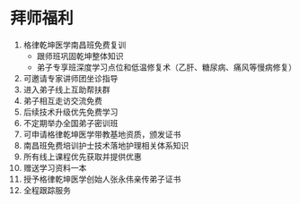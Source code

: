 # 拜师福利

1. 格律乾坤医学南昌班免费复训
    - 跟师班巩固乾坤整体知识
    - 弟子专享班深度学习点位和低温修复术（乙肝、糖尿病、痛风等慢病修复）
2. 可邀请专家讲师团坐诊指导
3. 进入弟子线上互助帮扶群
4. 弟子相互走访交流免费
5. 后续技术升级优先免费学习
6. 不定期举办全国弟子密训班
7. 可申请格律乾坤医学带教基地资质，颁发证书
8. 南昌班免费培训护士技术落地护理相关体系知识
9. 所有线上课程优先获取并提供优惠
10. 赠送学习资料一本
11. 授予格律乾坤医学创始人张永伟亲传弟子证书
12. 全程跟踪服务
